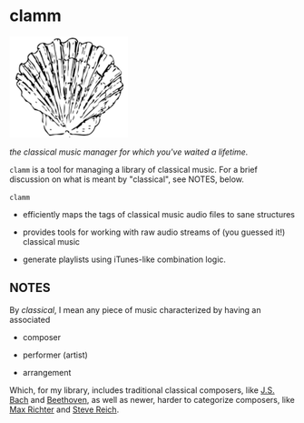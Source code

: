 # clamm

![](clam.png?raw=true)

_the classical music manager for which you've waited a lifetime._

`clamm` is a tool for managing a library of classical music. For a brief discussion on what is meant by "classical", see
NOTES, below. 

`clamm` 

* efficiently maps the tags of classical music audio files to sane structures

* provides tools for working with raw audio streams of (you guessed it!) classical music

* generate playlists using iTunes-like combination logic. 


## NOTES

By _classical_, I mean any piece of music characterized by having an associated 

* composer

* performer (artist)

* arrangement

Which, for my library, includes traditional classical composers, like [J.S. Bach](https://en.wikipedia.org/wiki/Johann_Sebastian\_Bach) and [Beethoven](https://en.wikipedia.org/wiki/Ludwig_van_Beethoven), as well as newer, harder to categorize composers, like [Max Richter](https://en.wikipedia.org/wiki/Max_Richter) and [Steve Reich](https://en.wikipedia.org/wiki/Steve_Reich).

